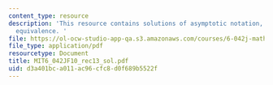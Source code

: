 ```yaml
---
content_type: resource
description: 'This resource contains solutions of asymptotic notation, asymptotic
  equivalence. '
file: https://ol-ocw-studio-app-qa.s3.amazonaws.com/courses/6-042j-mathematics-for-computer-science-fall-2010/d3a401bca011ac96cfc8d0f689b5522f_MIT6_042JF10_rec13_sol.pdf
file_type: application/pdf
resourcetype: Document
title: MIT6_042JF10_rec13_sol.pdf
uid: d3a401bc-a011-ac96-cfc8-d0f689b5522f
---
```

